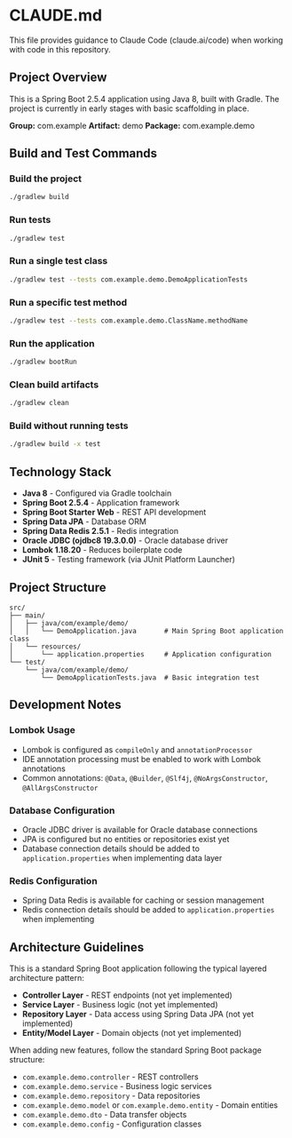 # CLAUDE.md

This file provides guidance to Claude Code (claude.ai/code) when working with code in this repository.

## Project Overview

This is a Spring Boot 2.5.4 application using Java 8, built with Gradle. The project is currently in early stages with basic scaffolding in place.

**Group:** com.example
**Artifact:** demo
**Package:** com.example.demo

## Build and Test Commands

### Build the project
```bash
./gradlew build
```

### Run tests
```bash
./gradlew test
```

### Run a single test class
```bash
./gradlew test --tests com.example.demo.DemoApplicationTests
```

### Run a specific test method
```bash
./gradlew test --tests com.example.demo.ClassName.methodName
```

### Run the application
```bash
./gradlew bootRun
```

### Clean build artifacts
```bash
./gradlew clean
```

### Build without running tests
```bash
./gradlew build -x test
```

## Technology Stack

- **Java 8** - Configured via Gradle toolchain
- **Spring Boot 2.5.4** - Application framework
- **Spring Boot Starter Web** - REST API development
- **Spring Data JPA** - Database ORM
- **Spring Data Redis 2.5.1** - Redis integration
- **Oracle JDBC (ojdbc8 19.3.0.0)** - Oracle database driver
- **Lombok 1.18.20** - Reduces boilerplate code
- **JUnit 5** - Testing framework (via JUnit Platform Launcher)

## Project Structure

```
src/
├── main/
│   ├── java/com/example/demo/
│   │   └── DemoApplication.java       # Main Spring Boot application class
│   └── resources/
│       └── application.properties     # Application configuration
└── test/
    └── java/com/example/demo/
        └── DemoApplicationTests.java  # Basic integration test
```

## Development Notes

### Lombok Usage
- Lombok is configured as `compileOnly` and `annotationProcessor`
- IDE annotation processing must be enabled to work with Lombok annotations
- Common annotations: `@Data`, `@Builder`, `@Slf4j`, `@NoArgsConstructor`, `@AllArgsConstructor`

### Database Configuration
- Oracle JDBC driver is available for Oracle database connections
- JPA is configured but no entities or repositories exist yet
- Database connection details should be added to `application.properties` when implementing data layer

### Redis Configuration
- Spring Data Redis is available for caching or session management
- Redis connection details should be added to `application.properties` when implementing

## Architecture Guidelines

This is a standard Spring Boot application following the typical layered architecture pattern:
- **Controller Layer** - REST endpoints (not yet implemented)
- **Service Layer** - Business logic (not yet implemented)
- **Repository Layer** - Data access using Spring Data JPA (not yet implemented)
- **Entity/Model Layer** - Domain objects (not yet implemented)

When adding new features, follow the standard Spring Boot package structure:
- `com.example.demo.controller` - REST controllers
- `com.example.demo.service` - Business logic services
- `com.example.demo.repository` - Data repositories
- `com.example.demo.model` or `com.example.demo.entity` - Domain entities
- `com.example.demo.dto` - Data transfer objects
- `com.example.demo.config` - Configuration classes

